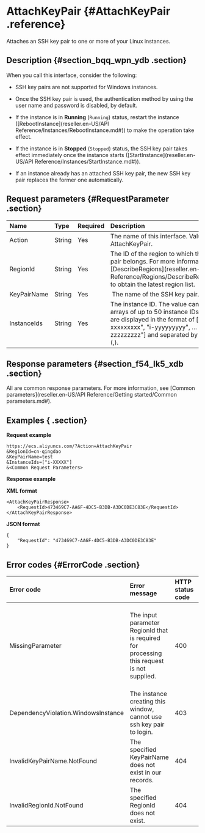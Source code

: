 # AttachKeyPair {#AttachKeyPair .reference}

Attaches an SSH key pair to one or more of your Linux instances.

## Description {#section_bqq_wpn_ydb .section}

When you call this interface, consider the following:

-   SSH key pairs are not supported for Windows instances.

-   Once the SSH key pair is used, the authentication method by using the user name and password is disabled, by default.

-   If the instance is in **Running** \(`Running`\) status, restart the instance \([RebootInstance](reseller.en-US/API Reference/Instances/RebootInstance.md#)\) to make the operation take effect.

-   If the instance is in **Stopped** \(`Stopped`\) status, the SSH key pair takes effect immediately once the instance starts \([StartInstance](reseller.en-US/API Reference/Instances/StartInstance.md#)\).

-   If an instance already has an attached SSH key pair, the new SSH key pair replaces the former one automatically.


## Request parameters {#RequestParameter .section}

|Name|Type|Required|Description|
|:---|:---|:-------|:----------|
|Action|String|Yes|The name of this interface. Value: AttachKeyPair.|
|RegionId|String|Yes|The ID of the region to which the SSH key pair belongs. For more information, call [DescribeRegions](reseller.en-US/API Reference/Regions/DescribeRegions.md#) to obtain the latest region list.|
|KeyPairName|String|Yes| The name of the SSH key pair.|
|InstanceIds|String|Yes|The instance ID. The value can contain arrays of up to 50 instance IDs. The IDs are displayed in the format of \["i-xxxxxxxxx", "i-yyyyyyyyy", … "i-zzzzzzzzz"\] and separated by commas \(,\).|

## Response parameters {#section_f54_lk5_xdb .section}

All are common response parameters. For more information, see [Common parameters](reseller.en-US/API Reference/Getting started/Common parameters.md#).

## Examples { .section}

**Request example** 

```
https://ecs.aliyuncs.com/?Action=AttachKeyPair
&RegionId=cn-qingdao
&KeyPairName=test
&InstanceIds=["i-XXXXX"]
&<Common Request Parameters>
```

**Response example** 

**XML format**

```
<AttachKeyPairResponse>
    <RequestId>473469C7-AA6F-4DC5-B3DB-A3DC0DE3C83E</RequestId>
</AttachKeyPairResponse>
```

 **JSON format** 

```
{
    "RequestId": "473469C7-AA6F-4DC5-B3DB-A3DC0DE3C83E"
}
```

## Error codes {#ErrorCode .section}

|Error code|Error message|HTTP status code|Description|
|:---------|:------------|:---------------|:----------|
|MissingParameter|The input parameter RegionId that is required for processing this request is not supplied.|400|You must specify the parameter `RegionId`. Or you are not authorized to use the resource in the specified region.|
|DependencyViolation.WindowsInstance|The instance creating this window, cannot use ssh key pair to login.|403|You cannot attach SSH key pair to Windows instances.|
|InvalidKeyPairName.NotFound|The specified KeyPairName does not exist in our records.|404|The specified `KeyPairName` does not exist.|
|InvalidRegionId.NotFound|The specified RegionId does not exist.|404|The specified `RegionId` does not exist.|

